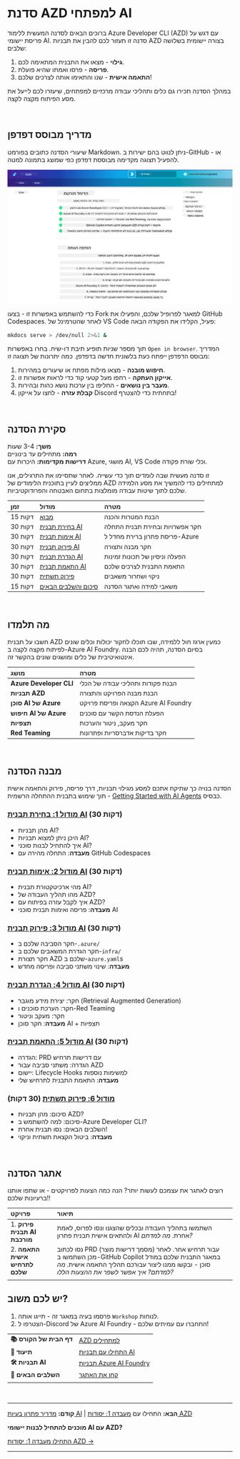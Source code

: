 <!--
CO_OP_TRANSLATOR_METADATA:
{
  "original_hash": "9cc966416ab431c38b2ab863884b196c",
  "translation_date": "2025-09-24T22:42:01+00:00",
  "source_file": "workshop/README.md",
  "language_code": "he"
}
-->
# סדנת AZD למפתחי AI

ברוכים הבאים לסדנה המעשית ללימוד Azure Developer CLI (AZD) עם דגש על פריסת יישומי AI. סדנה זו תעזור לכם להבין את תבניות AZD בצורה יישומית בשלושה שלבים:

1. **גילוי** - מצאו את התבנית המתאימה לכם.
1. **פריסה** - פרסו ואמתו שהיא פועלת.
1. **התאמה אישית** - שנו והתאימו אותה לצרכים שלכם!

במהלך הסדנה תכירו גם כלים ותהליכי עבודה מרכזיים למפתחים, שיעזרו לכם לייעל את מסע הפיתוח מקצה לקצה.

<br/>

## מדריך מבוסס דפדפן

שיעורי הסדנה כתובים בפורמט Markdown. ניתן לנווט בהם ישירות ב-GitHub - או להפעיל תצוגה מקדימה מבוססת דפדפן כפי שמוצג בתמונה למטה.

![סדנה](../../../translated_images/workshop.75906f133e6f8ba07ab0302ce17f67ff90f357513f3d4c4bbafa5978b10f058b.he.png)

כדי להשתמש באפשרות זו - בצעו Fork למאגר לפרופיל שלכם, והפעילו את GitHub Codespaces. לאחר שהטרמינל של VS Code פעיל, הקלידו את הפקודה הבאה:

```bash title="" linenums="0"
mkdocs serve > /dev/null 2>&1 &
```

תוך מספר שניות תופיע תיבת דו-שיח. בחרו באפשרות `Open in browser`. המדריך מבוסס הדפדפן ייפתח כעת בלשונית חדשה בדפדפן. כמה יתרונות של תצוגה זו:

1. **חיפוש מובנה** - מצאו מילות מפתח או שיעורים במהירות.
1. **אייקון העתקה** - רחפו מעל קטעי קוד כדי לראות אפשרות זו.
1. **מעבר בין נושאים** - החליפו בין ערכות נושא כהות ובהירות.
1. **קבלת עזרה** - לחצו על אייקון Discord בתחתית כדי להצטרף!

<br/>

## סקירת הסדנה

**משך:** 3-4 שעות  
**רמה:** מתחילים עד בינוניים  
**דרישות מקדימות:** היכרות עם Azure, מושגי AI, VS Code וכלי שורת פקודה.

זו סדנה מעשית שבה לומדים תוך כדי עשייה. לאחר שתסיימו את התרגילים, אנו ממליצים לעיין בתוכנית הלימודים של AZD למתחילים כדי להמשיך את מסע הלמידה שלכם לתוך שיטות עבודה מומלצות בתחום האבטחה והפרודוקטיביות.

| זמן | מודול  | מטרה |
|:---|:---|:---|
| 15 דקות | [מבוא](docs/instructions/0-Introduction.md) | הבנת המטרות והכנה |
| 30 דקות | [בחירת תבנית AI](docs/instructions/1-Select-AI-Template.md) | חקר אפשרויות ובחירת תבנית התחלה | 
| 30 דקות | [אימות תבנית AI](docs/instructions/2-Validate-AI-Template.md) | פריסת פתרון ברירת מחדל ל-Azure |
| 30 דקות | [פירוק תבנית AI](docs/instructions/3-Deconstruct-AI-Template.md) | חקר מבנה ותצורה |
| 30 דקות | [הגדרת תבנית AI](docs/instructions/4-Configure-AI-Template.md) | הפעלה וניסיון של תכונות זמינות |
| 30 דקות | [התאמת תבנית AI](docs/instructions/5-Customize-AI-Template.md) | התאמת התבנית לצרכים שלכם |
| 30 דקות | [פירוק תשתית](docs/instructions/6-Teardown-Infrastructure.md) | ניקוי ושחרור משאבים |
| 15 דקות | [סיכום והשלבים הבאים](docs/instructions/7-Wrap-up.md) | משאבי למידה ואתגר הסדנה |

<br/>

## מה תלמדו

חשבו על תבנית AZD כמעין ארגז חול ללמידה, שבו תוכלו לחקור יכולות וכלים שונים לפיתוח מקצה לקצה ב-Azure AI Foundry. בסיום הסדנה, תהיה לכם הבנה אינטואיטיבית של כלים ומושגים שונים בהקשר זה.

| מושג  | מטרה |
|:---|:---|
| **Azure Developer CLI** | הבנת פקודות ותהליכי עבודה של הכלי |
| **תבניות AZD**| הבנת מבנה הפרויקט והתצורה |
| **סוכן AI של Azure**| הקצאה ופריסת פרויקט Azure AI Foundry |
| **חיפוש AI של Azure**| הפעלת הנדסת הקשר עם סוכנים |
| **תצפיות**| חקר מעקב, ניטור והערכות |
| **Red Teaming**| חקר בדיקות אדברסריות ופתרונות |

<br/>

## מבנה הסדנה

הסדנה בנויה כך שתיקח אתכם למסע מגילוי תבניות, דרך פריסה, פירוק והתאמה אישית - תוך שימוש בתבנית ההתחלה הרשמית [Getting Started with AI Agents](https://github.com/Azure-Samples/get-started-with-ai-agents) כבסיס.

### [מודול 1: בחירת תבנית AI](docs/instructions/1-Select-AI-Template.md) (30 דקות)

- מהן תבניות AI?
- היכן ניתן למצוא תבניות AI?
- איך להתחיל לבנות סוכני AI?
- **מעבדה**: התחלה מהירה עם GitHub Codespaces

### [מודול 2: אימות תבנית AI](docs/instructions/2-Validate-AI-Template.md) (30 דקות)

- מהי ארכיטקטורת תבנית AI?
- מהו תהליך העבודה של AZD?
- איך לקבל עזרה בפיתוח עם AZD?
- **מעבדה**: פריסה ואימות תבנית סוכני AI

### [מודול 3: פירוק תבנית AI](docs/instructions/3-Deconstruct-AI-Template.md) (30 דקות)

- חקר הסביבה שלכם ב-`.azure/` 
- חקר הגדרת המשאבים שלכם ב-`infra/` 
- חקר תצורת AZD שלכם ב-`azure.yaml`s
- **מעבדה**: שינוי משתני סביבה ופריסה מחדש

### [מודול 4: הגדרת תבנית AI](docs/instructions/4-Configure-AI-Template.md) (30 דקות)
- חקר: יצירת מידע מוגבר (Retrieval Augmented Generation)
- חקר: הערכת סוכנים ו-Red Teaming
- חקר: מעקב וניטור
- **מעבדה**: חקר סוכן AI + תצפיות 

### [מודול 5: התאמת תבנית AI](docs/instructions/5-Customize-AI-Template.md) (30 דקות)
- הגדרה: PRD עם דרישות תרחיש
- הגדרה: משתני סביבה עבור AZD
- יישום: Lifecycle Hooks למשימות נוספות
- **מעבדה**: התאמת התבנית לתרחיש שלי

### [מודול 6: פירוק תשתית](docs/instructions/6-Teardown-Infrastructure.md) (30 דקות)
- סיכום: מהן תבניות AZD?
- סיכום: למה להשתמש ב-Azure Developer CLI?
- השלבים הבאים: נסו תבנית אחרת!
- **מעבדה**: ביטול הקצאת תשתית וניקוי

<br/>

## אתגר הסדנה

רוצים לאתגר את עצמכם לעשות יותר? הנה כמה הצעות לפרויקטים - או שתפו אותנו ברעיונות שלכם!!

| פרויקט | תיאור |
|:---|:---|
|1. **פירוק תבנית AI מורכבת** | השתמשו בתהליך העבודה ובכלים שהצגנו ונסו לפרוס, לאמת ולהתאים אישית תבנית פתרון AI אחרת. _מה למדתם?_|
|2. **התאמה אישית לתרחיש שלכם**  | נסו לכתוב PRD (מסמך דרישות מוצר) עבור תרחיש אחר. לאחר מכן השתמשו ב-GitHub Copilot במאגר התבנית שלכם במודל סוכן - ובקשו ממנו ליצור עבורכם תהליך התאמה אישית. _מה למדתם? איך אפשר לשפר את ההצעות הללו?_|
| | |

## יש לכם משוב?

1. פרסמו בעיה במאגר זה - תייגו אותה `Workshop` לנוחות.
1. הצטרפו ל-Discord של Azure AI Foundry - התחברו עם עמיתים שלכם!


| | | 
|:---|:---|
| **📚 דף הבית של הקורס**| [AZD למתחילים](../README.md)|
| **📖 תיעוד** | [התחילו עם תבניות AI](https://learn.microsoft.com/en-us/azure/ai-foundry/how-to/develop/ai-template-get-started)|
| **🛠️ תבניות AI** | [תבניות Azure AI Foundry](https://ai.azure.com/templates) |
|**🚀 השלבים הבאים** | [קחו את האתגר](../../../workshop) |
| | |

<br/>

---

**קודם:** [מדריך פתרון בעיות AI](../docs/troubleshooting/ai-troubleshooting.md) | **הבא:** התחילו עם [מעבדה 1: יסודות AZD](../../../workshop/lab-1-azd-basics)

**מוכנים להתחיל לבנות יישומי AI עם AZD?**

[התחילו מעבדה 1: יסודות AZD →](./lab-1-azd-basics/README.md)

---

